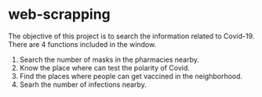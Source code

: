 # web-scrapping
The objective of this project is to search the information related to Covid-19. There are 4 functions included in the window.
1. Search the number of masks in the pharmacies nearby.
2. Know the place where can test the polarity of Covid.
3. Find the places where people can get vaccined in the neighborhood.
4. Searh the number of infections nearby.
